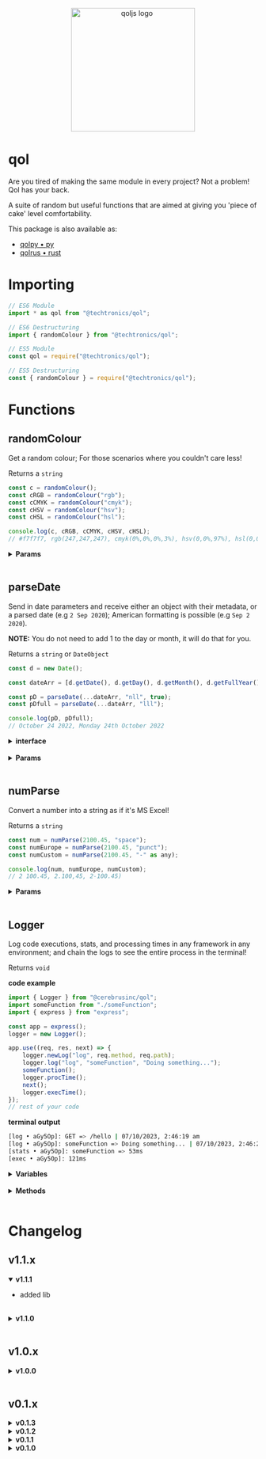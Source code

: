 <p align="center">
    <img src="https://drive.google.com/uc?id=1WYEiPnhOGXQdMsF7L0sFRNDlVvtKOobz" alt="qoljs logo" width="250" height="250" />
</p>

# qol

Are you tired of making the same module in every project? Not a problem! Qol has your back.

A suite of random but useful functions that are aimed at giving you 'piece of cake' level comfortability.

This package is also available as:

- [qolpy • py](https://pypi.org/project/qolpy)
- [qolrus • rust](https://crates.io/crates/qolrus)

# Importing

```javascript
// ES6 Module
import * as qol from "@techtronics/qol";

// ES6 Destructuring
import { randomColour } from "@techtronics/qol";

// ES5 Module
const qol = require("@techtronics/qol");

// ES5 Destructuring
const { randomColour } = require("@techtronics/qol");
```

# Functions

## randomColour

Get a random colour; For those scenarios where you couldn't care less!

Returns a `string`

```javascript
const c = randomColour();
const cRGB = randomColour("rgb");
const cCMYK = randomColour("cmyk");
const cHSV = randomColour("hsv");
const cHSL = randomColour("hsl");

console.log(c, cRGB, cCMYK, cHSV, cHSL);
// #f7f7f7, rgb(247,247,247), cmyk(0%,0%,0%,3%), hsv(0,0%,97%), hsl(0,0%,97%)
```

<details>
<summary><strong>Params</strong></summary>

| Parameter | Default Setting | Required? | Definition                                 | Options                            |
| --------- | --------------- | --------- | ------------------------------------------ | ---------------------------------- |
| setting   | `hex`           | No        | The type of colour you would like returned | `hex`, `rgb`, `cmyk`, `hsv`, `hsl` |

</details>
<br />

## parseDate

Send in date parameters and receive either an object with their metadata, or a parsed date (e.g `2 Sep 2020`); American formatting is possible (e.g `Sep 2 2020`).

**NOTE:** You do not need to add 1 to the day or month, it will do that for you.

Returns a `string` or `DateObject`

```javascript
const d = new Date();

const dateArr = [d.getDate(), d.getDay(), d.getMonth(), d.getFullYear()];

const pD = parseDate(...dateArr, "nll", true);
const pDfull = parseDate(...dateArr, "lll");

console.log(pD, pDfull);
// October 24 2022, Monday 24th October 2022
```

<details>
<summary><strong>interface</strong></summary>

```ts
interface DateObject {
	day: {
		short: string;
		long: string;
		ordinalMonth: string;
		ordinalWeek: string;
		weekNumber: number;
		monthNumber: number;
	};
	month: {
		short: string;
		long: string;
		ordinal: string;
		number: number;
	};
	year: {
		short: number;
		long: number;
	};
}
```

</details>
<br />

<details>
<summary><strong>Params</strong></summary>

| Parameter | Default Setting | Required? | Definition                                                    | Options                                                                                                       |
| --------- | --------------- | --------- | ------------------------------------------------------------- | ------------------------------------------------------------------------------------------------------------- |
| monthDay  | `none`          | Yes       | The day of the month                                          | type `number`                                                                                                 |
| weekDay   | `none`          | Yes       | The day of the week                                           | type `number`                                                                                                 |
| month     | `none`          | Yes       | The numeric month                                             | type `number`                                                                                                 |
| year      | `none`          | Yes       | The full numeric year                                         | type `number`                                                                                                 |
| format    | `none`          | No        | The date format you would like                                | n = numeric, s = shorthand text, l = full text; `nns`, `nnl`, `sss`, `ssl`, `lll`, `nss`, `nsl`, `nls`, `nll` |
| american  | `false`         | No        | Whether or not you would like the format to be 'Americanised' | `true`, `false`                                                                                               |

</details>
<br />

## numParse

Convert a number into a string as if it's MS Excel!

Returns a `string`

```javascript
const num = numParse(2100.45, "space");
const numEurope = numParse(2100.45, "punct");
const numCustom = numParse(2100.45, "-" as any);

console.log(num, numEurope, numCustom);
// 2 100.45, 2.100,45, 2-100.45)
```

<details>
<summary><strong>Params</strong></summary>

| Parameter | Default Setting | Required? | Definition                       | Options                                                    |
| --------- | --------------- | --------- | -------------------------------- | ---------------------------------------------------------- |
| value     | `undefined`     | Yes       | The number you want to be parsed | `none`                                                     |
| setting   | `comma`         | No        | The delimiter for the number     | `space`, `comma`, `punct`, any other delimiter as a string |

</details>
<br />

## Logger

Log code executions, stats, and processing times in any framework in any environment; and chain the logs to see the entire process in the terminal!

Returns `void`

**code example**

```ts
import { Logger } from "@cerebrusinc/qol";
import someFunction from "./someFunction";
import { express } from "express";

const app = express();
logger = new Logger();

app.use((req, res, next) => {
	logger.newLog("log", req.method, req.path);
	logger.log("log", "someFunction", "Doing something...");
	someFunction();
	logger.procTime();
	next();
	logger.execTime();
});
// rest of your code
```

**terminal output**

```sh
[log • aGy5Op]: GET => /hello | 07/10/2023, 2:46:19 am
[log • aGy5Op]: someFunction => Doing something... | 07/10/2023, 2:46:20 am
[stats • aGy5Op]: someFunction => 53ms
[exec • aGy5Op]: 121ms
```

<details>
<summary><strong>Variables</strong></summary>

| Variable           | Default Setting | Required? | Definition                                                                    |
| ------------------ | --------------- | --------- | ----------------------------------------------------------------------------- |
| idLength           | `5`             | No        | A `number` that determines the length of the log id                           |
| americanDate       | `false`         | No        | A `boolean` that determines whether the `parseDate` output should be american |
| locale?            | `undefined`     | No        | A `Intl.LocalesArgument` that determines the time locale                      |
| timeFormatOptions? | `undefined`     | No        | A `Intl.DateTimeFormatOptions` that sets options for the time output          |

These can be set when initialising the `Logger` or dynamically. **NOTE** that you can initialise any of them as undefined through the constructor and it will set their default values, however, dynamically they will need a value of their type unless they can be undefined.

```ts
// Set the americanDate param through the constructor
const logger = new Logger(undefined, true);

// set the americanDate param dynamically
logger.americanDate = false;
```

</details>
<br />

<details>
<summary><strong>Methods</strong></summary>

| Method   | Type                                                                              | Details                                                                                       |
| -------- | --------------------------------------------------------------------------------- | --------------------------------------------------------------------------------------------- |
| newLog   | `(config: "stats" or "log" or "error", process: string, message: string) => void` | Create a new log chain; This will change the `log id`                                         |
| log      | `(config: "stats" or "log" or "error", process: string, message: string) => void` | Add a log to the log chain; This will not change the `log id`                                 |
| procTime | `() => void`                                                                      | Log the processing time between this call and the previous call to view their processing time |
| execTime | `() => void`                                                                      | View the entire execution time                                                                |

</details>
<br />

# Changelog

## v1.1.x

<details open>
<summary><strong>v1.1.1</strong></summary>

- added lib

</details>
<br />

<details>
<summary><strong>v1.1.0</strong></summary>

- `parseDate()` updates
  - Fixed incorrect return strings when format = `"nns"` or `"nls"`
- Added `Logger` class
- `numParse()` updates
  - Removed redundant code

</details>
<br />

## v1.0.x

<details>
<summary><strong>v1.0.0</strong></summary>

- `numParse()` updates; Breaking change
  - You can now send the value as a `string`
  - To use a custom seperator, you must declare it `as any`
  - The `setting` parameter is now options, it defaults to a comma
  - Parity with our python [qolpy](https://pypi.org/project/qolpy/) package
- Added icon to README

</details>
<br />

## v0.1.x

<details>
<summary><strong>v0.1.3</strong></summary>

- Fully added `numParse()`
  - Add delimiters to your numbers, ideal for frontend

</details>

<details>
<summary><strong>v0.1.2</strong></summary>

- Fully added `parseDate()`
  - Get date params (e.g long text version and numeric verison) in an object or a parsed date as text e.g '2 Sep 2020'
  - Can return in American format eg 'Sep 2 2020'
  - View the param options to see how many different types of date formats you can choose

</details>

<details>
<summary><strong>v0.1.1</strong></summary>

- Type hint updates
- README restructuring
- Source resturing
- Update to `randomColour()`
  - Get the colour as a hex, rgb, cmyk, hsv, or hsl string
- Parse date funtion (WIP)

</details>

<details>
<summary><strong>v0.1.0</strong></summary>

- Initial release
- Sentence casing, title casing, and abrreviations added and typed

</details>
